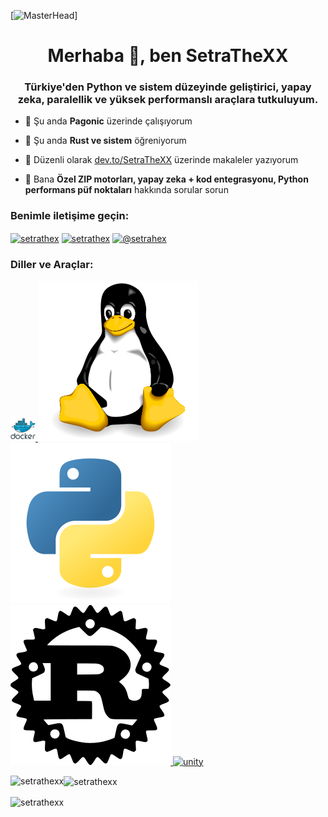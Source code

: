[![MasterHead](https://i.imgur.com/3llgeav.jpeg)]
<h1 align="center">Merhaba 👋, ben SetraTheXX</h1>
<h3 align="center">Türkiye'den Python ve sistem düzeyinde geliştirici, yapay zeka, paralellik ve yüksek performanslı araçlara tutkuluyum.</h3>

- 🔭 Şu anda **Pagonic** üzerinde çalışıyorum

- 🌱 Şu anda **Rust ve sistem** öğreniyorum

- 📝 Düzenli olarak [dev.to/SetraTheXX](dev.to/SetraTheXX) üzerinde makaleler yazıyorum

- 💬 Bana **Özel ZIP motorları, yapay zeka + kod entegrasyonu, Python performans püf noktaları** hakkında sorular sorun

<h3 align="left">Benimle iletişime geçin:</h3>
<p align="left">
<a href="https://dev.to/setrathex" target="blank"><img align="center" src="https://raw.githubusercontent.com/rahuldkjain/github-profile-readme-generator/master/src/images/icons/Social/devto.svg" alt="setrathex" height="30" width="40" /></a>
<a href="https://instagram.com/setrathex" target="blank"><img align="center" src="https://raw.githubusercontent.com/rahuldkjain/github-profile-readme-generator/master/src/images/icons/Social/instagram.svg" alt="setrathex" height="30" width="40" /></a>
<a href="https://medium.com/@setrathex" target="blank"><img align="center" src="https://raw.githubusercontent.com/rahuldkjain/github-profile-readme-generator/master/src/images/icons/Social/medium.svg" alt="@setrahex" height="30" width="40" /></a>
</p>

<h3 align="left">Diller ve Araçlar:</h3>
<p align="left"> <a href="https://www.docker.com/" target="_blank" rel="noreferrer"> <img src="https://raw.githubusercontent.com/devicons/devicon/master/icons/docker/docker-original-wordmark.svg" alt="docker" width="40" height="40"/> </a> <a href="https://www.linux.org/" target="_blank" rel="noreferrer"> <img src="https://raw.githubusercontent.com/devicons/devicon/master/icons/linux/linux-original.svg" alt="linux" genişlik="40" yükseklik="40"/> </a> <a href="https://www.python.org" target="_blank" rel="noreferrer"> <img src="https://raw.githubusercontent.com/devicons/devicon/master/icons/python/python-original.svg" alt="python" genişlik="40" yükseklik="40"/> </a> <a href="https://www.rust-lang.org" target="_blank" rel="noreferrer"> <img src="https://raw.githubusercontent.com/devicons/devicon/master/icons/rust/rust-plain.svg" alt="rust" genişlik="40" yükseklik="40"/> </a> <a href="https://unity.com/" target="_blank" rel="noreferrer"> <img src="https://www.vectorlogo.zone/logos/unity3d/unity3d-icon.svg" alt="unity" genişlik="40" yükseklik="40"/> </a> </p>

<p><img align="left" src="https://github-readme-stats.vercel.app/api/top-langs?username=setrathexx&show_icons=true&locale=en&layout=compact" alt="setrathexx" /></p>

<p> <img align="center" src="https://github-readme-stats.vercel.app/api?username=setrathexx&show_icons=true&locale=tr" alt="setrathexx" /></p>

<p><img align="center" src="https://github-readme-streak-stats.herokuapp.com/?user=setrathexx&" alt="setrathexx" /></p>
